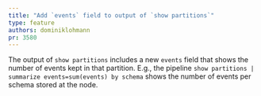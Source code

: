 ```yaml
---
title: "Add `events` field to output of `show partitions`"
type: feature
authors: dominiklohmann
pr: 3580
---
```


The output of `show partitions` includes a new `events` field that shows the
number of events kept in that partition. E.g., the pipeline `show partitions |
summarize events=sum(events) by schema` shows the number of events per schema
stored at the node.
